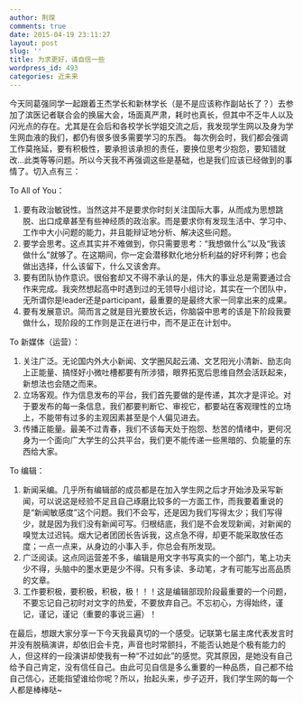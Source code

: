 ```yaml
---
author: 荆琛
comments: true
date: 2015-04-19 23:11:27
layout: post
slug: ''
title: 为求更好，请自信一些
wordpress_id: 493
categories: 近未来
---
```



今天同葛强同学一起跟着王杰学长和新林学长（是不是应该称作副站长了？）去参加了滨医记者联合会的换届大会，场面真严肃，耗时也真长，但其中不乏牛人以及闪光点的存在。尤其是在会后和各校学长学姐交流之后，我发现学生网以及身为学生网血液的我们，都仍有很多很多需要学习的东西。
每次例会时，我们都会强调工作莫拖延，要有积极性，要承担该承担的责任，要换位思考少抱怨，要知错就改…此类等等问题。所以今天我不再强调这些是基础，也是我们应该已经做到的事情了。切入点有三：

To All of You：

1.	要有政治敏锐性。当然这并不是要求你时刻关注国际大事，从而成为思想跳脱、出口成章甚至有些神经质的政治家。而是要求你有发现生活中、学习中、工作中大小问题的能力，并且能辩证地分析、解决这些问题。
2.	要学会思考。这点其实并不难做到，你只需要思考：“我想做什么”以及“我该做什么”就够了。在这期间，你一定会潜移默化地分析利益的好坏利弊；也会做出选择，什么该留下，什么又该舍弃。
3.	要有团队协作意识。很俗套却又不得不承认的是，伟大的事业总是需要通过合作来完成。我突然想起高中时遇到过的无领导小组讨论，其实在一个团队中，无所谓你是leader还是participant，最重要的是最终大家一同拿出来的成果。
4.	要有发展意识。简而言之就是目光要放长远，你脑袋中思考的该是下阶段我要做什么，现阶段的工作则是正在进行中，而不是正在计划中。

To 新媒体（运营）：

1.	关注广泛。无论国内外大小新闻、文学圈风起云涌、文艺阳光小清新、励志向上正能量、搞怪好小微吐槽都要有所涉猎，眼界拓宽后思维自然会活跃起来，新想法也会随之而来。
2.	立场客观。作为信息发布的平台，我们首先要做的是传递，其次才是评论。对于要发布的每一条信息，我们都要判断它、审视它，都要站在客观理性的立场上，不能带有过多的主观因素甚至是个人偏见进去。
3.	传播正能量。最美不过青春，我们不该每天处于抱怨、愁苦的情绪中，更何况身为一个面向广大学生的公共平台，我们更不能传递一些黑暗的、负能量的东西给大家。

To 编辑：

1.	新闻采编。几乎所有编辑部的成员都是在加入学生网之后才开始涉及采写新闻，可以说这是经验不足且自己琢磨比较多的一方面工作，而我要着重说的是“新闻敏感度”这个问题。我们不会写，还是因为我们写得太少；我们写得少，就是因为我们没有新闻可写。归根结底，我们是不会发现新闻，对新闻的嗅觉太过迟钝。烟大记者团团长告诉我，这点急不得，却更不能采取放任态度；一点一点来，从身边的小事入手，你总会有所发现。
2.	广泛阅读。这点同运营差不多，编辑是用文字书写真实的一个部门，笔上功夫少不得，头脑中的墨水更是少不得。只有多读、多动笔，才有可能写出高品质的文章。
3.	工作要积极，要积极，积极，极！！！这是编辑部现阶段最重要的一个问题，不要忘记自己初时对文字的热爱，不要放弃自己。不忘初心，方得始终，谨记，谨记，谨记（重要的事说三遍）！

在最后，想跟大家分享一下今天我最真切的一个感受。记联第七届主席代表发言时并没有脱稿演讲，却依旧会卡克，声音也时常颤抖，不能否认她是个极有能力的人，但这样的一段演讲却使我有一种“不过如此”的感觉。究其原因，是她没有自己给予自己肯定，没有信任自己。由此可见自信是多么重要的一种品质，自己都不给自己信心，还能指望谁给你呢？所以，抬起头来，步子迈开，我们学生网的每一个人都是棒棒哒~
